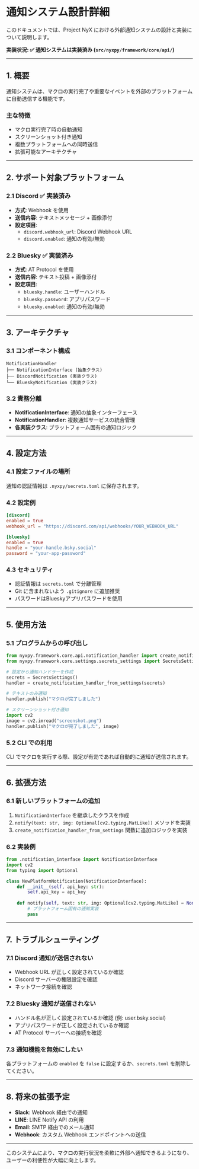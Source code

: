 # 通知システム設計詳細

このドキュメントでは、Project NyX における外部通知システムの設計と実装について説明します。

**実装状況: ✅ 通知システムは実装済み (`src/nyxpy/framework/core/api/`)**

---

## 1. 概要

通知システムは、マクロの実行完了や重要なイベントを外部のプラットフォームに自動送信する機能です。

### 主な特徴
- マクロ実行完了時の自動通知
- スクリーンショット付き通知
- 複数プラットフォームへの同時送信
- 拡張可能なアーキテクチャ

---

## 2. サポート対象プラットフォーム

### 2.1 Discord ✅ **実装済み**
- **方式**: Webhook を使用
- **送信内容**: テキストメッセージ + 画像添付
- **設定項目**:
  - `discord.webhook_url`: Discord Webhook URL
  - `discord.enabled`: 通知の有効/無効

### 2.2 Bluesky ✅ **実装済み**  
- **方式**: AT Protocol を使用
- **送信内容**: テキスト投稿 + 画像添付
- **設定項目**:
  - `bluesky.handle`: ユーザーハンドル
  - `bluesky.password`: アプリパスワード
  - `bluesky.enabled`: 通知の有効/無効

---

## 3. アーキテクチャ

### 3.1 コンポーネント構成

```
NotificationHandler
├── NotificationInterface (抽象クラス)
├── DiscordNotification (実装クラス)
└── BlueskyNotification (実装クラス)
```

### 3.2 責務分離

- **NotificationInterface**: 通知の抽象インターフェース
- **NotificationHandler**: 複数通知サービスの統合管理
- **各実装クラス**: プラットフォーム固有の通知ロジック

---

## 4. 設定方法

### 4.1 設定ファイルの場所
通知の認証情報は `.nyxpy/secrets.toml` に保存されます。

### 4.2 設定例

```toml
[discord]
enabled = true
webhook_url = "https://discord.com/api/webhooks/YOUR_WEBHOOK_URL"

[bluesky]
enabled = true
handle = "your-handle.bsky.social"
password = "your-app-password"
```

### 4.3 セキュリティ
- 認証情報は `secrets.toml` で分離管理
- Git に含まれないよう `.gitignore` に追加推奨
- パスワードはBlueskyアプリパスワードを使用

---

## 5. 使用方法

### 5.1 プログラムからの呼び出し

```python
from nyxpy.framework.core.api.notification_handler import create_notification_handler_from_settings
from nyxpy.framework.core.settings.secrets_settings import SecretsSettings

# 設定から通知ハンドラーを作成
secrets = SecretsSettings()
handler = create_notification_handler_from_settings(secrets)

# テキストのみ通知
handler.publish("マクロが完了しました")

# スクリーンショット付き通知
import cv2
image = cv2.imread("screenshot.png")
handler.publish("マクロが完了しました", image)
```

### 5.2 CLI での利用
CLI でマクロを実行する際、設定が有効であれば自動的に通知が送信されます。

---

## 6. 拡張方法

### 6.1 新しいプラットフォームの追加

1. `NotificationInterface` を継承したクラスを作成
2. `notify(text: str, img: Optional[cv2.typing.MatLike])` メソッドを実装
3. `create_notification_handler_from_settings` 関数に追加ロジックを実装

### 6.2 実装例

```python
from .notification_interface import NotificationInterface
import cv2
from typing import Optional

class NewPlatformNotification(NotificationInterface):
    def __init__(self, api_key: str):
        self.api_key = api_key
    
    def notify(self, text: str, img: Optional[cv2.typing.MatLike] = None) -> None:
        # プラットフォーム固有の通知実装
        pass
```

---

## 7. トラブルシューティング

### 7.1 Discord 通知が送信されない
- Webhook URL が正しく設定されているか確認
- Discord サーバーの権限設定を確認
- ネットワーク接続を確認

### 7.2 Bluesky 通知が送信されない
- ハンドル名が正しく設定されているか確認 (例: user.bsky.social)
- アプリパスワードが正しく設定されているか確認
- AT Protocol サーバーへの接続を確認

### 7.3 通知機能を無効にしたい
各プラットフォームの `enabled` を `false` に設定するか、`secrets.toml` を削除してください。

---

## 8. 将来の拡張予定

- **Slack**: Webhook 経由での通知
- **LINE**: LINE Notify API の利用
- **Email**: SMTP 経由でのメール通知
- **Webhook**: カスタム Webhook エンドポイントへの送信

---

このシステムにより、マクロの実行状況を柔軟に外部へ通知できるようになり、ユーザーの利便性が大幅に向上します。